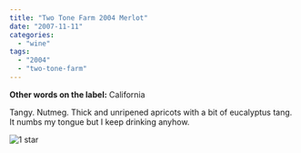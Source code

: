 ```yaml
---
title: "Two Tone Farm 2004 Merlot"
date: "2007-11-11"
categories:
  - "wine"
tags:
  - "2004"
  - "two-tone-farm"
---
```


**Other words on the label:** California

Tangy. Nutmeg. Thick and unripened apricots with a bit of eucalyptus tang. It numbs my tongue but I keep drinking anyhow.

![1 star](http://s3.amazonaws.com/thegourmez-wpmedia/2009/04/rating_olive1.gif "rating_olive1")
